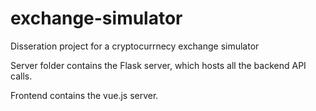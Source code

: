 # exchange-simulator
Disseration project for a cryptocurrnecy exchange simulator

Server folder contains the Flask server, which hosts all the backend API calls. 

Frontend contains the vue.js server.
